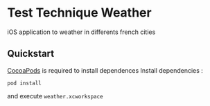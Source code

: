 # Test Technique Weather

iOS application to weather in differents french cities

## Quickstart

[CocoaPods](https://cocoapods.org/) is required to install dependences
Install dependencies : 
```
pod install
```
and execute `weather.xcworkspace`
